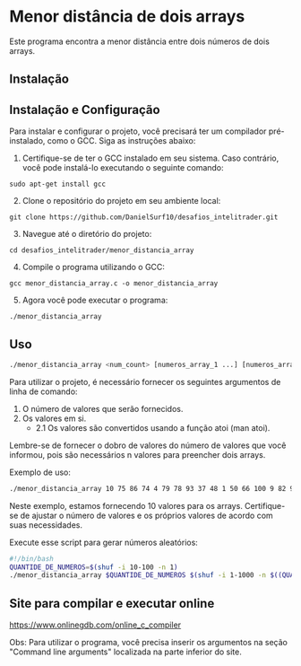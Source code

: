 # Menor distância de dois arrays

Este programa encontra a menor distância entre dois números de dois arrays.

## Instalação

## Instalação e Configuração

Para instalar e configurar o projeto, você precisará ter um compilador pré-instalado, como o GCC. Siga as instruções abaixo:

1. Certifique-se de ter o GCC instalado em seu sistema. Caso contrário, você pode instalá-lo executando o seguinte comando:

```
sudo apt-get install gcc
```

2. Clone o repositório do projeto em seu ambiente local:

```
git clone https://github.com/DanielSurf10/desafios_intelitrader.git
```

3. Navegue até o diretório do projeto:

```
cd desafios_intelitrader/menor_distancia_array
```

4. Compile o programa utilizando o GCC:

```
gcc menor_distancia_array.c -o menor_distancia_array
```

5. Agora você pode executar o programa:

```
./menor_distancia_array
```

## Uso

```bash
./menor_distancia_array <num_count> [numeros_array_1 ...] [numeros_array_2 ...]
```

Para utilizar o projeto, é necessário fornecer os seguintes argumentos de linha de comando:
1. O número de valores que serão fornecidos.
2. Os valores em si.
	- 2.1 Os valores são convertidos usando a função atoi (man atoi).

Lembre-se de fornecer o dobro de valores do número de valores que você informou, pois são necessários n valores para preencher dois arrays.

Exemplo de uso:
```bash
./menor_distancia_array 10 75 86 74 4 79 78 93 37 48 1 50 66 100 9 82 96 62 59 95 43
```

Neste exemplo, estamos fornecendo 10 valores para os arrays. Certifique-se de ajustar o número de valores e os próprios valores de acordo com suas necessidades.

Execute esse script para gerar números aleatórios:
```bash
#!/bin/bash
QUANTIDE_DE_NUMEROS=$(shuf -i 10-100 -n 1)
./menor_distancia_array $QUANTIDE_DE_NUMEROS $(shuf -i 1-1000 -n $((QUANTIDE_DE_NUMEROS * 2)))
```

## Site para compilar e executar online

https://www.onlinegdb.com/online_c_compiler

Obs: Para utilizar o programa, você precisa inserir os argumentos na seção "Command line arguments" localizada na parte inferior do site.
